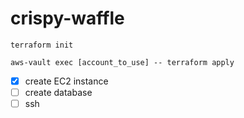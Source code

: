 # crispy-waffle

`terraform init`

`aws-vault exec [account_to_use] -- terraform apply`

- [x] create EC2 instance
- [ ] create database
- [ ] ssh 